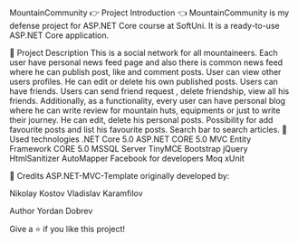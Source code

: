 
MountainCommunity
👉 Project Introduction 👈
MountainCommunity is my defense project for ASP.NET Core course at SoftUni. It is a ready-to-use ASP.NET Core application.

📝 Project Description
This is a social network for all mountaineers. Each user have personal news feed page and also there is common news feed where he can publish post, like and comment posts. User can view other users profiles. He can edit or delete his own published posts. Users can have friends. Users can send friend request , delete friendship, view all his friends. Additionally, as a functionality, every user can have personal blog where he can write review for mountain huts, equipments or just to write their journey. He can edit, delete his personal posts. Possibility for add favourite posts and list his favourite posts. Search bar to search articles.
🔨 Used technologies
.NET Core 5.0
ASP.NET CORE 5.0 MVC
Entity Framework CORE 5.0
MSSQL Server
TinyMCE
Bootstrap
jQuery
HtmlSanitizer
AutoMapper
Facebook for developers
Moq
xUnit

🤝 Credits
ASP.NET-MVC-Template originally developed by:

Nikolay Kostov
Vladislav Karamfilov

Author
Yordan Dobrev

Give a ⭐ if you like this project!
